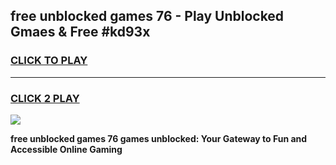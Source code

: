 
## free unblocked games 76 - Play Unblocked Gmaes & Free #kd93x
<h3>
<a href="https://premium.freeplayer.one?title=free_unblocked_games_76&ref=03M">CLICK TO PLAY</a></h3>
<hr>

<h3>
<a href="https://premium.freeplayer.one?title=free_unblocked_games_76&ref=03M">CLICK 2 PLAY</a>
  
</h3>

<a href="https://premium.freeplayer.one?title=free_unblocked_games_76&ref=03M"><img src="https://clearcache.store/games.png"></a>


**free unblocked games 76 games unblocked: Your Gateway to Fun and Accessible Online Gaming**
